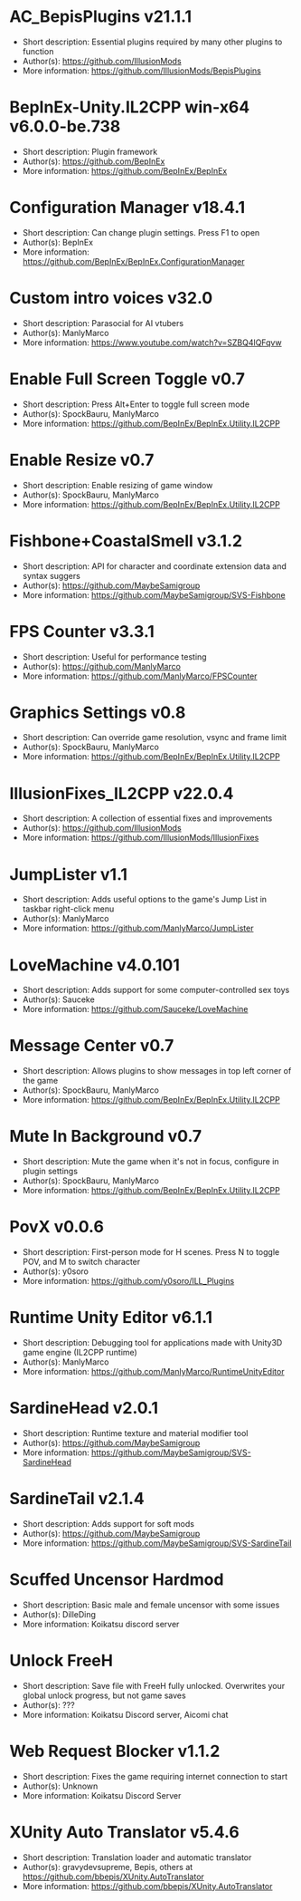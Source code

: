# AC_BepisPlugins v21.1.1
- Short description: Essential plugins required by many other plugins to function
- Author(s):         https://github.com/IllusionMods
- More information:  https://github.com/IllusionMods/BepisPlugins

# BepInEx-Unity.IL2CPP win-x64 v6.0.0-be.738
- Short description: Plugin framework
- Author(s):         https://github.com/BepInEx
- More information:  https://github.com/BepInEx/BepInEx

# Configuration Manager v18.4.1
- Short description: Can change plugin settings. Press F1 to open
- Author(s):         BepInEx
- More information:  https://github.com/BepInEx/BepInEx.ConfigurationManager

# Custom intro voices v32.0
- Short description: Parasocial for AI vtubers
- Author(s):         ManlyMarco
- More information:  https://www.youtube.com/watch?v=SZBQ4lQFqvw

# Enable Full Screen Toggle v0.7
- Short description: Press Alt+Enter to toggle full screen mode
- Author(s):         SpockBauru, ManlyMarco
- More information:  https://github.com/BepInEx/BepInEx.Utility.IL2CPP

# Enable Resize v0.7
- Short description: Enable resizing of game window
- Author(s):         SpockBauru, ManlyMarco
- More information:  https://github.com/BepInEx/BepInEx.Utility.IL2CPP

# Fishbone+CoastalSmell v3.1.2
- Short description: API for character and coordinate extension data and syntax suggers
- Author(s):         https://github.com/MaybeSamigroup
- More information:  https://github.com/MaybeSamigroup/SVS-Fishbone

# FPS Counter v3.3.1
- Short description: Useful for performance testing
- Author(s):         https://github.com/ManlyMarco
- More information:  https://github.com/ManlyMarco/FPSCounter

# Graphics Settings v0.8
- Short description: Can override game resolution, vsync and frame limit
- Author(s):         SpockBauru, ManlyMarco
- More information:  https://github.com/BepInEx/BepInEx.Utility.IL2CPP

# IllusionFixes_IL2CPP v22.0.4
- Short description: A collection of essential fixes and improvements
- Author(s):         https://github.com/IllusionMods
- More information:  https://github.com/IllusionMods/IllusionFixes

# JumpLister v1.1
- Short description: Adds useful options to the game's Jump List in taskbar right-click menu
- Author(s):         ManlyMarco
- More information:  https://github.com/ManlyMarco/JumpLister

# LoveMachine v4.0.101
- Short description: Adds support for some computer-controlled sex toys
- Author(s):         Sauceke
- More information:  https://github.com/Sauceke/LoveMachine

# Message Center v0.7
- Short description: Allows plugins to show messages in top left corner of the game
- Author(s):         SpockBauru, ManlyMarco
- More information:  https://github.com/BepInEx/BepInEx.Utility.IL2CPP

# Mute In Background v0.7
- Short description: Mute the game when it's not in focus, configure in plugin settings
- Author(s):         SpockBauru, ManlyMarco
- More information:  https://github.com/BepInEx/BepInEx.Utility.IL2CPP

# PovX v0.0.6
- Short description: First-person mode for H scenes. Press N to toggle POV, and M to switch character
- Author(s):         y0soro
- More information:  https://github.com/y0soro/ILL_Plugins

# Runtime Unity Editor v6.1.1
- Short description: Debugging tool for applications made with Unity3D game engine (IL2CPP runtime)
- Author(s):         ManlyMarco
- More information:  https://github.com/ManlyMarco/RuntimeUnityEditor

# SardineHead v2.0.1
- Short description: Runtime texture and material modifier tool
- Author(s):         https://github.com/MaybeSamigroup
- More information:  https://github.com/MaybeSamigroup/SVS-SardineHead

# SardineTail v2.1.4
- Short description: Adds support for soft mods
- Author(s):         https://github.com/MaybeSamigroup
- More information:  https://github.com/MaybeSamigroup/SVS-SardineTail

# Scuffed Uncensor Hardmod
- Short description: Basic male and female uncensor with some issues
- Author(s):         DilleDing
- More information:  Koikatsu discord server

# Unlock FreeH
- Short description: Save file with FreeH fully unlocked. Overwrites your global unlock progress, but not game saves
- Author(s):         ???
- More information:  Koikatsu Discord server, Aicomi chat

# Web Request Blocker v1.1.2
- Short description: Fixes the game requiring internet connection to start
- Author(s):         Unknown
- More information:  Koikatsu Discord Server

# XUnity Auto Translator v5.4.6
- Short description: Translation loader and automatic translator
- Author(s):         gravydevsupreme, Bepis, others at https://github.com/bbepis/XUnity.AutoTranslator
- More information:  https://github.com/bbepis/XUnity.AutoTranslator

